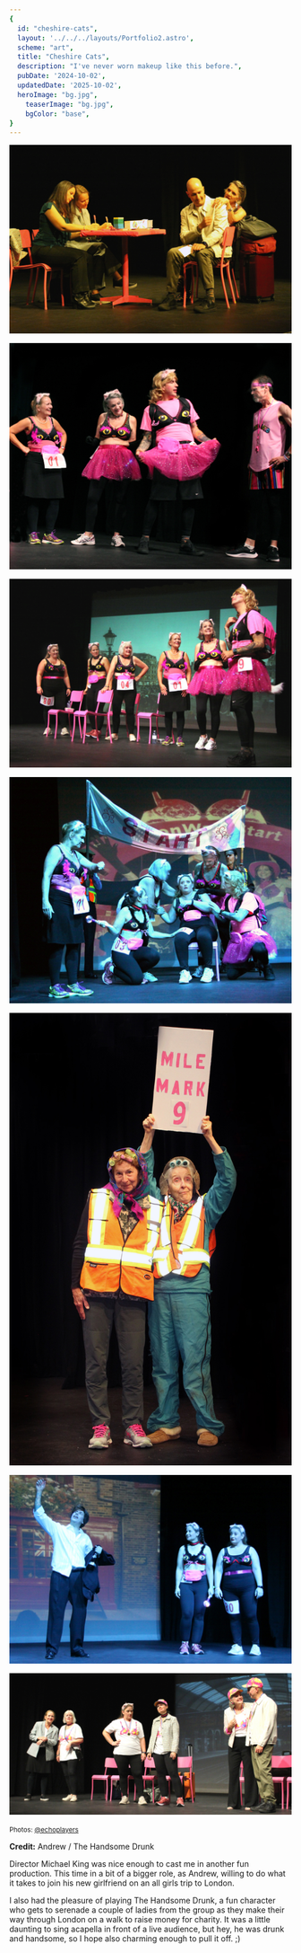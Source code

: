 ```yaml
---
{
  id: "cheshire-cats",
  layout: '../../../layouts/Portfolio2.astro',
  scheme: "art",
  title: "Cheshire Cats",
  description: "I've never worn makeup like this before.",
  pubDate: '2024-10-02',
  updatedDate: '2025-10-02',
  heroImage: "bg.jpg",
	teaserImage: "bg.jpg",
	bgColor: "base",
}
---
```


<div class="reel">

  ![Cheshire Cats](01.JPG)

  ![Cheshire Cats](03.JPG)

  ![Cheshire Cats](02.JPG)

  ![Cheshire Cats](04.JPG)

  ![Cheshire Cats](05.JPG)

  ![Cheshire Cats](06.JPG)

  ![Cheshire Cats](07.JPG)

</div>
<small>Photos: <a href="https://www.instagram.com/echoplayers/" target="_blank" ref="nofollow noopener">@echoplayers</a></small>

**Credit:** Andrew / The Handsome Drunk

Director Michael King was nice enough to cast me in another fun production. This time in a bit of a bigger role, as Andrew, willing to do what it takes to join his new girlfriend on an all girls trip to London.

I also had the pleasure of playing The Handsome Drunk, a fun character who gets to serenade a couple of ladies from the group as they make their way through London on a walk to raise money for charity. It was a little daunting to sing acapella in front of a live audience, but hey, he was drunk and handsome, so I hope also charming enough to pull it off. ;)
